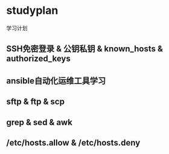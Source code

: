 # studyplan
学习计划


## SSH免密登录 & 公钥私钥 & known_hosts & authorized_keys

## ansible自动化运维工具学习

## sftp & ftp & scp

## grep & sed & awk

## /etc/hosts.allow & /etc/hosts.deny
